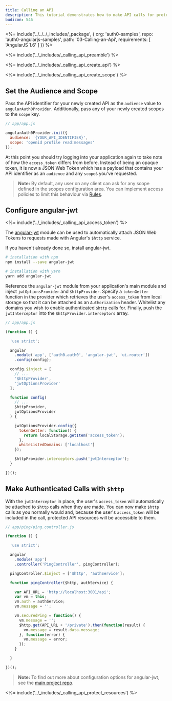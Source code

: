 ```yaml
---
title: Calling an API
description: This tutorial demonstrates how to make API calls for protected resources on your server
budicon: 546
---
```


<%= include('../../../_includes/_package', {
  org: 'auth0-samples',
  repo: 'auth0-angularjs-samples',
  path: '03-Calling-an-Api',
  requirements: [
    'AngularJS 1.6'
  ]
}) %>

<%= include('../_includes/_calling_api_preamble') %>

<%= include('../_includes/_calling_api_create_api') %>

<%= include('../_includes/_calling_api_create_scope') %>

## Set the Audience and Scope

Pass the API identifier for your newly created API as the `audience` value to `angularAuth0Provider`. Additionally, pass any of your newly created scopes to the `scope` key.

```js
// app/app.js

angularAuth0Provider.init({
  audience: '{YOUR_API_IDENTIFIER}',
  scope: 'openid profile read:messages'
});
```

At this point you should try logging into your application again to take note of how the `access_token` differs from before. Instead of being an opaque token, it is now a JSON Web Token which has a payload that contains your API identifier as an `audience` and any `scope`s you've requested.

> **Note:** By default, any user on any client can ask for any scope defined in the scopes configuration area. You can implement access policies to limit this behaviour via [Rules](https://auth0.com/docs/rules).

## Configure angular-jwt

<%= include('../_includes/_calling_api_access_token') %>

The [angular-jwt](https://github.com/auth0/angular-jwt) module can be used to automatically attach JSON Web Tokens to requests made with Angular's `$http` service.

If you haven't already done so, install angular-jwt.

```bash
# installation with npm
npm install --save angular-jwt

# installation with yarn
yarn add angular-jwt
```

Reference the `angular-jwt` module from your application's main module and inject `jwtOptionsProvider` and `$httpProvider`. Specify a `tokenGetter` function in the provider which retrieves the user's `access_token` from local storage so that it can be attached as an `Authorization` header. Whitelist any domains you wish to enable authenticated `$http` calls for. Finally, push the `jwtInterceptor` into the `$httpProvider.interceptors` array.

```js
// app/app.js

(function () {

  'use strict';

  angular
    .module('app', ['auth0.auth0', 'angular-jwt', 'ui.router'])
    .config(config);

  config.$inject = [
    // ...
    '$httpProvider',
    'jwtOptionsProvider'
  ];

  function config(
    // ...
    $httpProvider,
    jwtOptionsProvider
  ) {

    jwtOptionsProvider.config({
      tokenGetter: function() {
        return localStorage.getItem('access_token');
      },
      whiteListedDomains: ['localhost']
    });

    $httpProvider.interceptors.push('jwtInterceptor');
  }

})();
```

## Make Authenticated Calls with `$http`

With the `jwtInterceptor` in place, the user's `access_token` will automatically be attached to `$http` calls when they are made. You can now make `$http` calls as you normally would and, because the user's `access_token` will be included in the call, protected API resources will be accessible to them.

```js
// app/ping/ping.controller.js

(function () {

  'use strict';

  angular
    .module('app')
    .controller('PingController', pingController);

  pingController.$inject = ['$http', 'authService'];

  function pingController($http, authService) {

    var API_URL = 'http://localhost:3001/api';
    var vm = this;
    vm.auth = authService;
    vm.message = '';

    vm.securedPing = function() {
      vm.message = '';
      $http.get(API_URL + '/private').then(function(result) {
        vm.message = result.data.message;
      }, function(error) {
        vm.message = error;
      });
    }

  }

})();
```

> **Note:** To find out more about configuration options for angular-jwt, see the [main project repo](https://github.com/auth0/angular-jwt).

<%= include('../_includes/_calling_api_protect_resources') %>